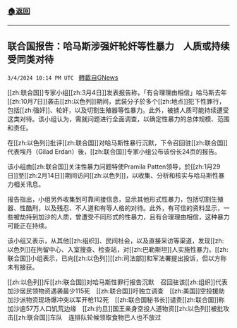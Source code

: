 ###  [:house:返回](README.md)
---


## 联合国报告：哈马斯涉强奸轮奸等性暴力　人质或持续受同类对待
`3/4/2024 10:14 PM UTC ` [轉載自GNews](https://gnews.org/articles/2364828)

[[zh:联合国]]专家小组[[zh:3月4日]]发表报告称，「有合理理由相信」哈马斯去年[[zh:10月7日]]袭击[[zh:以色列]]期间，武装分子於多个[[zh:地点]]犯下性罪行，包括[[zh:强奸]]、轮奸，以及切割生殖器等性暴力。此外，被掳人质可能持续遭受这类对待。该小组认为，需就问题进行全面调查，以确定性暴力的总体规模、范围和责任。

在[[zh:以色列]]批评[[zh:联合国]]对哈马斯性暴行沉默，下令召回驻[[zh:联合国]]代表埃丹（Gilad Erdan）後，[[zh:联合国]]专家小组公布该份长24页的报告。

该小组由[[zh:联合国]]关注性暴力问题特使Pramila Patten领导，於[[zh:1月29日]]至[[zh:2月14日]]期间访问[[zh:以色列]]，以收集、分析和核实与哈马斯性暴力相关讯息。

报告指出，小组另外收集到可靠间接信息，显示其他形式性暴力，包括切割生殖器、性酷刑，以及残忍、不人道和有辱人格的对待。此外，有可信的资料显示，一些被劫持到加沙的人质，曾遭受不同形式的性暴力，且有合理理由相信，这种暴力可能正在持续。

该小组又表示，从其他[[zh:组织]]、民间社会，以及直接采访等渠道，发现[[zh:以色列]]在拘留中心、入室搜查、检查站，对[[zh:巴勒斯坦]]人实施性暴力。[[zh:联合国]]小组表示，已向[[zh:以色列]][[zh:司法部]]和军法署提出投诉，但以方称未有接获。

[[zh:以色列]]斥[[zh:联合国]]对哈马斯性罪行报告沉默　召回驻该[[zh:组织]]代表加沙居民领物资遇袭最少115死　[[zh:联合国]]吁独立调查　[[zh:美国]]空投援助加沙派物资现场爆冲突以军开枪112死　[[zh:联合国秘书长]]谴责[[zh:联合国]]称加沙逾57万人口饥荒边缘　[[zh:约旦]]国王亲身空投人道物资[[zh:以色列]]被批攻击[[zh:联合国]]车队　连排队轮候领取食物巴人也不放过

